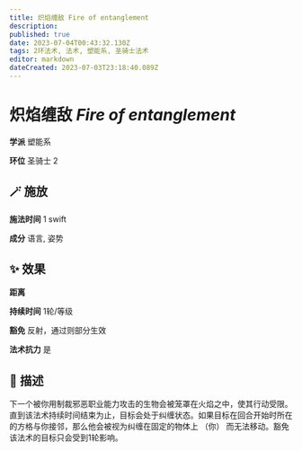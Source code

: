 ```yaml
---
title: 炽焰缠敌 Fire of entanglement
description: 
published: true
date: 2023-07-04T00:43:32.130Z
tags: 2环法术, 法术, 塑能系, 圣骑士法术
editor: markdown
dateCreated: 2023-07-03T23:18:40.089Z
---
```


# **炽焰缠敌** *Fire of entanglement*

**学派** 塑能系 

**环位** 圣骑士 2

## 🪄 施放

**施法时间** 1 swift

**成分** 语言, 姿势

## ✨ 效果  

**距离**   

**持续时间** 1轮/等级 

**豁免** 反射，通过则部分生效

**法术抗力** 是

## 📖 描述

下一个被你用制裁邪恶职业能力攻击的生物会被笼罩在火焰之中，使其行动受限。直到该法术持续时间结束为止，目标会处于纠缠状态。如果目标在回合开始时所在的方格与你接邻，那么他会被视为纠缠在固定的物体上 （你） 而无法移动。豁免该法术的目标只会受到1轮影响。
    